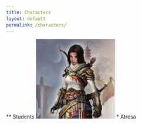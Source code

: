 ```yaml
---
title: Characters
layout: default
permalink: /characters/
---
```


** Students
![Atresa](/assets/Atresa.jpg) * Atresa
